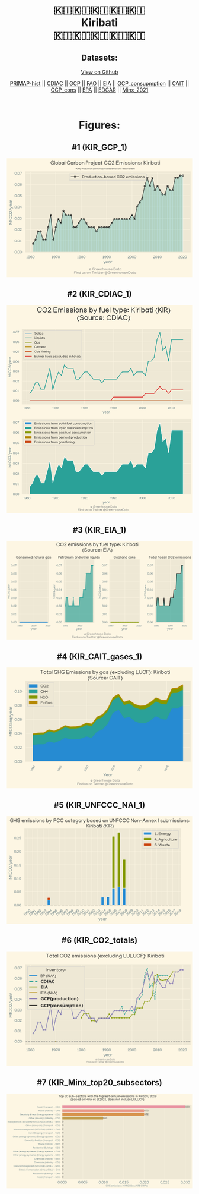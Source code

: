 
<center>
<h1 align="center">
🇰🇮🇰🇮🇰🇮🇰🇮🇰🇮
<br>
Kiribati
<br>
🇰🇮🇰🇮🇰🇮🇰🇮🇰🇮
</h1>
<h2>Datasets:</h2>
<p><a href="https://github.com/dquintani/Greenhouse-Data/tree/master/country_data/KIR_Kiribati/data">View on Github</a>
<br></p><p><a href="data/KIR_PRIMAP-hist.csv">PRIMAP-hist</a> || <a href="data/KIR_CDIAC.csv">CDIAC</a> || <a href="data/KIR_GCP.csv">GCP</a> || <a href="data/KIR_FAO.csv">FAO</a> || <a href="data/KIR_EIA.csv">EIA</a> || <a href="data/KIR_GCP_consupmption.csv">GCP_consupmption</a> || <a href="data/KIR_CAIT.csv">CAIT</a> || <a href="data/KIR_GCP_cons.csv">GCP_cons</a> || <a href="data/KIR_EPA.csv">EPA</a> || <a href="data/KIR_EDGAR.csv">EDGAR</a> || <a href="data/KIR_Minx_2021.csv">Minx_2021</a></p><p><br></p>
<h1>Figures:</h1><h2>#1 (KIR_GCP_1)</h2>
<p><img alt="" src="figures/KIR_GCP_1.png" /></p><h2>#2 (KIR_CDIAC_1)</h2>
<p><img alt="" src="figures/KIR_CDIAC_1.png" /></p><h2>#3 (KIR_EIA_1)</h2>
<p><img alt="" src="figures/KIR_EIA_1.png" /></p><h2>#4 (KIR_CAIT_gases_1)</h2>
<p><img alt="" src="figures/KIR_CAIT_gases_1.png" /></p><h2>#5 (KIR_UNFCCC_NAI_1)</h2>
<p><img alt="" src="figures/KIR_UNFCCC_NAI_1.png" /></p><h2>#6 (KIR_CO2_totals)</h2>
<p><img alt="" src="figures/KIR_CO2_totals.png" /></p><h2>#7 (KIR_Minx_top20_subsectors)</h2>
<p><img alt="" src="figures/KIR_Minx_top20_subsectors.png" /></p>